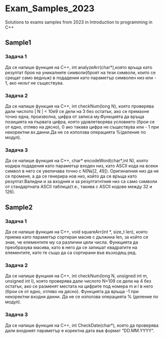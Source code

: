 # Exam_Samples_2023
Solutions to exams samples from 2023 in Introduction to programming in C++

## Sample1

### Задача 1

 Да се напише функция на C++, int analyzeArr(char*),която връща като резултат броя на уникалните символи(броят на тези символи, които се срещат само веднъж) в подадения като параметър символен низ или - 1, ако низът не съществува.

### Задача 2
 Да се напише функция на C++, int checkNum(long N), която проверява дали числото | N | < 10е9 се дели на 3 без остатък, ако се премахне точно една, произволна, цифра от записа му.Функцията да връща позицията на първата цифра, която удовлетворява условието (брои се от едно, отляво на дясно), 0 ако такава цифра не съществува или - 1 при некоректни вх.данни.Да не се използва операцията %(деление по модул).

### Задача 3 
Да се напише функция на C++, char* encodeWord(char*,int N), която кодира подадения като параметър входен низ, като ASCII кода на всеки символ в него се увеличава точно с N(Nϵ[2, 49]). Оригиналния низ да не се променя, а да се генерира нов низ, който да се връща като резултат.Валидни и за входния и за резултатнтния низ са само символи от стандартната ASCII таблица(т.е., такива с ASCII кодове между 32 и 126).

## Sample2

### Задача 1
Да се напише функция на C++, void squareArr(int *, size_t len), която приема като параметър сортиран масив с дължина len, за който се
знае, че елементите му са различни цели числа. Функцията да  преобразува масива, като в него да се запишат квадратите на елементите, като те също да са сортирани във възходящ ред.

### Задача 2
Да се напише фунцкия на C++, int checkNum(long N, unsigned int m, unsigned int l), която проверява дали числото N<109 се дели на 4 без остатък, ако се разменят местата на цифрите под номера m и l в него (брои се от едно, отляво на дясно). Функцията да връща -1 при некоректни входни данни. Да не се използва операцията % (деление по  модул).

### Задача 3
Да се напише функция на С++, int CheckDate(char*), която да проверява дали входният параметър е коректна дата във формат “DD.MM.YYYY”.


